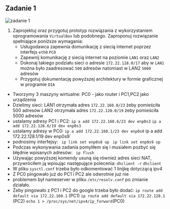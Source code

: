 Zadanie 1
---------

![zadanie 1](zadanie-1.svg)

1. Zaprojektuj oraz przygotuj prototyp rozwiązania z wykorzystaniem oprogramowania ``VirtualBox`` lub podobnego. 
Zaproponuj rozwiązanie spełniające poniższe wymagania:
   * Usługodawca zapewnia domunikację z siecią internet poprzez interfejs ``eth0`` ``PC0``
   * Zapewnij komunikację z siecią internet na poziomie ``LAN1`` oraz ``LAN2``
   * Dokonaj takiego podziału sieci o adresie ``172.22.128.0/17`` aby w ``LAN1`` można było zaadresować ``500`` adresów natomiast w LAN2 ``5000`` adresów    
   * Przygotuj dokumentację powyższej architektury w formie graficznej w programie ``DIA``
 
* Tworzymy 3 maszyny wirtualne: PC0 - jako router i PC1,PC2 jako urządzenia
* Dzielimy sieci: LAN1 otrzymała adres `172.22.160.0/23` żeby pomieściła 500 adresów
                     LAN2 otrzymała adres `172.22.128.0/19` żeby pomieściła 5000 adresów
* ustalamy adresy PC1 i PC2:
  `ip a add 172.22.160.6/23 dev enp0s3`
  `ip a add 172.22.128.6/19 dev enp0s3`
* ustalamy adresy w PC0:
 ` ip a add 172.22.160.1/23 dev enp0s8
 ` ip a add 172.22.128.1/19 dev enp0s9`
* podnosimy interfejsy:
 ` ip link set enp0s8 up`
 ` ip link set enp0s9 up`
* Podczas wykonywania zadania pomyliłem się i musiałem pozbyć się błędnie wpisanych adresów:
 ` ip flush`
* Używając powyższej komendy usuną się również adres sieci NAT, przywróciłem ją wpisując następujące polecenia:
  `dhclient -r`
  `dhclient`
 * W pliku `sysctl.conf` trzeba było odkomentować 1 linijkę dotyczącą ipv4
 * Z PC0 pingowało już do PC1 i PC2 ale odwrotnie już nie
 * problemem był nameserver w pliku `/etc/resolv.conf` po zmianie działało.
 * Żeby pingowało z PC1 i PC2 do google trzeba było dodać:
  `ip route add default via 172.22.160.1` (PC1)
  `ip route add default via 172.22.128.1` (PC2)
  `echo 1 > /proc/sys/net/ipv4/ip_forward`(PC0)
